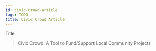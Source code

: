 ```yaml
---
id: civic-crowd-article
tags: TODO
title: Civic Crowd Article
---
```


Title:

> Civic Crowd: A Tool to Fund/Support Local Community Projects